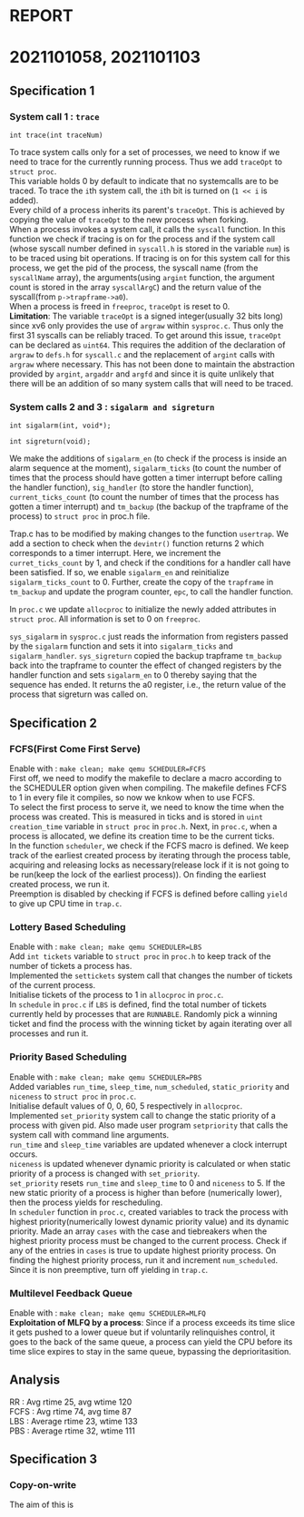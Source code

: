 # REPORT
# 2021101058, 2021101103

## Specification 1
### System call 1 : `trace`  
`int trace(int traceNum)`

To trace system calls only for a set of processes, we need to know if we need to trace for the currently running process. Thus we add `traceOpt` to `struct proc`.  
This variable holds 0 by default to indicate that no systemcalls are to be traced. To trace the `i`th system call, the `i`th bit is turned on (`1 << i` is added).  
Every child of a process inherits its parent's `traceOpt`. This is achieved by copying the value of `traceOpt` to the new process when forking.  
When a process invokes a system call, it calls the `syscall` function. In this function we check if tracing is on for the process and if the system call (whose syscall number defined in `syscall.h` is stored in the variable `num`) is to be traced using bit operations. If tracing is on for this system call for this process, we get the pid of the process, the syscall name (from the `syscallName` array), the arguments(using `argint` function, the argument count is stored in the array `syscallArgC`) and the return value of the syscall(from `p->trapframe->a0`).  
When a process is freed in `freeproc`, `traceOpt` is reset to 0.  
**Limitation**: The variable `traceOpt` is a signed integer(usually 32 bits long) since xv6 only provides the use of `argraw` within `sysproc.c`. Thus only the first 31 syscalls can be reliably traced. To get around this issue, `traceOpt` can be declared as `uint64`. This requires the addition of the declaration of `argraw` to `defs.h` for `syscall.c` and the replacement of `argint` calls with `argraw` where necessary. This has not been done to maintain the abstraction provided by `argint`,  `argaddr` and `argfd` and since it is quite unlikely that there will be an addition of so many system calls that will need to be traced.  

### System calls 2 and 3 : `sigalarm and sigreturn`
`int sigalarm(int, void*);`

`int sigreturn(void);`

We make the additions of `sigalarm_en` (to check if the process is inside an alarm sequence at the moment), `sigalarm_ticks` (to count the number of times that the process should have gotten a timer interrupt before calling the handler function), `sig_handler` (to store the handler function), `current_ticks_count` (to count the number of times that the process has gotten a timer interrupt) and `tm_backup` (the backup of the trapframe of the process) to `struct proc` in proc.h file.

Trap.c has to be modified by making changes to the function `usertrap`. We add a section to check when the `devintr()` function returns 2 which corresponds to a timer interrupt. Here, we increment the `curret_ticks_count` by 1, and check if the conditions for a handler call have been satisfied. If so, we enable `sigalarm_en` and reinitialize `sigalarm_ticks_count` to 0. Further, create the copy of the `trapframe` in `tm_backup` and update the program counter, `epc`, to call the handler function.

In `proc.c` we update `allocproc` to initialize the newly added attributes in `struct proc`. All information is set to 0 on `freeproc`.

`sys_sigalarm` in `sysproc.c` just reads the information from registers passed by the `sigalarm` function and sets it into `sigalarm_ticks` and `sigalarm_handler`. `sys_sigreturn` copied the backup trapframe `tm_backup` back into the trapframe to counter the effect of changed registers by the handler function and sets `sigalarm_en` to 0 thereby saying that the sequence has ended. It returns the a0 register, i.e., the return value of the process that sigreturn was called on.

## Specification 2  
### FCFS(First Come First Serve)  
Enable with : `make clean; make qemu SCHEDULER=FCFS`  
First off, we need to modify the makefile to declare a macro according to the SCHEDULER option given when compiling. The makefile defines FCFS to 1 in every file it compiles, so now we knkow when to use FCFS.  
To select the first process to serve it, we need to know the time when the process was created. This is measured in ticks and is stored in `uint creation_time` variable in `struct proc` in `proc.h`. Next, in `proc.c`, when a process is allocated, we define its creation time to be the current ticks.  
In the function `scheduler`, we check if the FCFS macro is defined. We keep track of the earliest created process by iterating through the process table, acquiring and releasing locks as necessary(release lock if it is not going to be run(keep the lock of the earliest process)). On finding the earliest created process, we run it.  
Preemption is disabled by checking if FCFS is defined before calling `yield` to give up CPU time in `trap.c`.  

### Lottery Based Scheduling
Enable with : `make clean; make qemu SCHEDULER=LBS`  
Add `int tickets` variable to `struct proc` in `proc.h` to keep track of the number of tickets a process has.  
Implemented the `settickets` system call that changes the number of tickets of the current process.  
Initialise tickets of the process to 1 in `allocproc` in `proc.c`.  
In `schedule` in `proc.c` if `LBS` is defined, find the total number of tickets currently held by processes that are `RUNNABLE`. Randomly pick a winning ticket and find the process with the winning ticket by again iterating over all processes and run it. 

### Priority Based Scheduling
Enable with : `make clean; make qemu SCHEDULER=PBS`  
Added variables `run_time`, `sleep_time`, `num_scheduled`, `static_priority` and `niceness` to `struct proc` in `proc.c`.  
Initialise default values of 0, 0, 60, 5 respectively in `allocproc`.  
Implemented `set_priority` system call to change the static priority of a process with given pid. Also made user program `setpriority` that calls the system call with command line arguments.  
`run_time` and `sleep_time` variables are updated whenever a clock interrupt occurs.  
`niceness` is updated whenever dynamic priority is calculated or when static priority of a process is changed with `set_priority`.  
`set_priority` resets `run_time` and `sleep_time` to 0 and `niceness` to 5. If the new static priority of a process is higher than before (numerically lower), then the process yields for rescheduling.  
In `scheduler` function in `proc.c`, created variables to track the process with highest priority(numerically lowest dynamic priority value) and its dynamic priority. Made an array `cases` with the case and tiebreakers when the highest priority process must be changed to the current process. Check if any of the entries in `cases` is true to update highest priority process. On finding the highest priority process, run it and increment `num_scheduled`.    
Since it is non preemptive, turn off yielding in `trap.c`.  

### Multilevel Feedback Queue
Enable with : `make clean; make qemu SCHEDULER=MLFQ`  
**Exploitation of MLFQ by a process**: Since if a process exceeds its time slice it gets pushed to a lower queue but if voluntarily relinquishes control, it goes to the back of the same queue, a process can yield the CPU before its time slice expires to stay in the same queue, bypassing the deprioritasition. 

## Analysis  
RR : Avg rtime 25, avg wtime 120  
FCFS :  Avg rtime 74, avg time 87  
LBS : Average rtime 23,  wtime 133  
PBS : Average rtime 32,  wtime 111

## Specification 3
### Copy-on-write

The aim of this is 